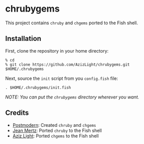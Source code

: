 chrubygems
==========

This project contains `chruby` and `chgems` ported to the Fish shell.

Installation
------------

First, clone the repository in your home directory:

```
% cd
% git clone https://github.com/AzizLight/chrubygems.git $HOME/.chrubygems
```

Next, source the `init` script from you `config.fish` file:

```
. $HOME/.chrubygems/init.fish
```

*NOTE: You can put the `chrubygems` directory wherever you want.*

Credits
-------

- [Postmodern](https://github.com/postmodern): Created `chruby` and `chgems`
- [Jean Mertz](https://github.com/JeanMertz): Ported `chruby` to the Fish shell
- [Aziz Light](https://github.com/AzizLight): Ported `chgems` to the Fish shell
